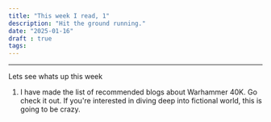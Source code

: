 ```yaml
---
title: "This week I read, 1"
description: "Hit the ground running."
date: "2025-01-16"
draft : true
tags:
---
```


---

Lets see whats up this week

1. I have made the list of recommended blogs about Warhammer 40K. Go check it out. If you're interested in diving deep into fictional world, this is going to be crazy.